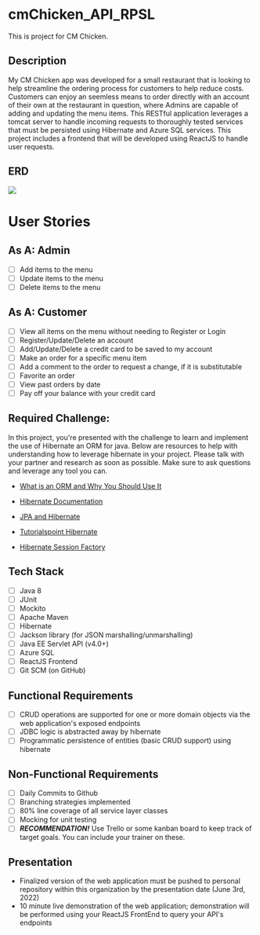 # cmChicken_API_RPSL
This is project for CM Chicken.

## Description

My CM Chicken app was developed for a small restaurant that is looking to help streamline the ordering process for customers to help reduce costs. Customers can enjoy an seemless means to order directly with an account of their own at the restaurant in question, where Admins are capable of adding and updating the menu items. This RESTful application leverages a tomcat server to handle incoming requests to thoroughly tested services that must be persisted using Hibernate and Azure SQL services. This project includes a frontend that will be developed using ReactJS to handle user requests.

## ERD

![](img/p1_erd.png)

# User Stories

## As A: Admin

-   [ ] Add items to the menu
-   [ ] Update items to the menu
-   [ ] Delete items to the menu

## As A: Customer

-   [ ] View all items on the menu without needing to Register or Login
-   [ ] Register/Update/Delete an account
-   [ ] Add/Update/Delete a credit card to be saved to my account
-   [ ] Make an order for a specific menu item
-   [ ] Add a comment to the order to request a change, if it is substitutable
-   [ ] Favorite an order
-   [ ] View past orders by date
-   [ ] Pay off your balance with your credit card

## Required Challenge:

In this project, you're presented with the challenge to learn and implement the use of Hibernate an ORM for java. Below are resources to help with understanding how to leverage hibernate in your project. Please talk with your partner and research as soon as possible. Make sure to ask questions and leverage any tool you can.

-   [What is an ORM and Why You Should Use It](https://blog.bitsrc.io/what-is-an-orm-and-why-you-should-use-it-b2b6f75f5e2a)

-   [Hibernate Documentation](https://hibernate.org/orm/documentation/5.4/)

-   [JPA and Hibernate](https://www.baeldung.com/jpql-hql-criteria-query)

-   [Tutorialspoint Hibernate](https://www.tutorialspoint.com/hibernate/index.htm)

-   [Hibernate Session Factory](https://www.java2novice.com/hibernate/session-factory/)

## Tech Stack

-   [ ] Java 8
-   [ ] JUnit
-   [ ] Mockito
-   [ ] Apache Maven
-   [ ] Hibernate
-   [ ] Jackson library (for JSON marshalling/unmarshalling)
-   [ ] Java EE Servlet API (v4.0+)
-   [ ] Azure SQL
-   [ ] ReactJS Frontend
-   [ ] Git SCM (on GitHub)

## Functional Requirements

-   [ ] CRUD operations are supported for one or more domain objects via the web application's exposed endpoints
-   [ ] JDBC logic is abstracted away by hibernate
-   [ ] Programmatic persistence of entities (basic CRUD support) using hibernate

## Non-Functional Requirements

-   [ ] Daily Commits to Github
-   [ ] Branching strategies implemented
-   [ ] 80% line coverage of all service layer classes
-   [ ] Mocking for unit testing
-   [ ] **_RECOMMENDATION!_** Use Trello or some kanban board to keep track of target goals. You can include your trainer on these.

## Presentation

-   Finalized version of the web application must be pushed to personal repository within this organization by the presentation date (June 3rd, 2022)
-   10 minute live demonstration of the web application; demonstration will be performed using your ReactJS FrontEnd to query your API's endpoints
